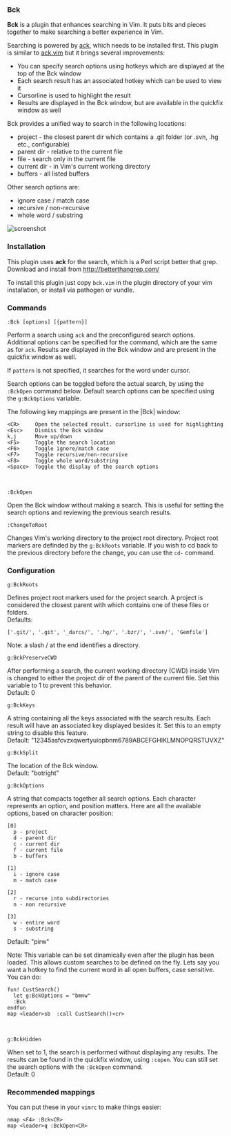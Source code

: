 ### Bck

**Bck** is a plugin that enhances searching in Vim. It puts bits and pieces 
together to make searching a better experience in Vim.

Searching is powered by [ack](http://betterthangrep.com/), which needs to be installed first. This plugin
is similar to [ack.vim](https://github.com/mileszs/ack.vim) but it brings several improvements:

* You can specify search options using hotkeys which are displayed at the top of the Bck window
* Each search result has an associated hotkey which can be used to view it
* Cursorline is used to highlight the result
* Results are displayed in the Bck window, but are available in the quickfix
window as well

Bck provides a unified way to search in the following locations:

* project - the closest parent dir which contains a .git folder (or .svn, .hg etc., configurable)
* parent dir - relative to the current file
* file - search only in the current file 
* current dir - in Vim's current working directory
* buffers - all listed buffers

Other search options are:

* ignore case / match case
* recursive / non-recursive
* whole word / substring

![screenshot](https://raw.github.com/mihaifm/bck/master/img/bck.png)

### Installation

This plugin uses **ack** for the search, which is a Perl script better that
grep. Download and install from http://betterthangrep.com/

To install this plugin just copy `bck.vim` in the plugin directory
of your vim installation, or install via pathogen or vundle.

### Commands 

    :Bck [options] [{pattern}]                                              

Perform a search using `ack` and the preconfigured search options. 
Additional options can be specified for the command, which are the same as for
`ack`. Results are displayed in the Bck window and are present in the quickfix
window as well.

If `pattern` is not specified, it searches for the word under cursor.

Search options can be toggled before the actual search, by using the `:BckOpen`
command below. Default search options can be specified using the `g:BckOptions`
variable.

The following key mappings are present in the |Bck| window:

    <CR>     Open the selected result. cursorline is used for highlighting
    <Esc>    Dismiss the Bck window
    k,j      Move up/down
    <F5>     Toggle the search location
    <F6>     Toggle ignore/match case
    <F7>     Toggle recursive/non-recursive
    <F8>     Toggle whole word/substring
    <Space>  Toggle the display of the search options
<br>

    :BckOpen

Open the Bck window without making a search. This is useful for setting the
search options and reviewing the previous search results.

    :ChangeToRoot                                                  

Changes Vim's working directory to the project root directory. Project root
markers are definded by the `g:BckRoots` variable.
If you wish to cd back to the previous directory before the change, you can
use the `cd-` command. 

### Configuration

    g:BckRoots

Defines project root markers used for the project search.
A project is considered the closest parent with which contains one of these
files or folders.    
Defaults:

    ['.git/', '.git', '_darcs/', '.hg/', '.bzr/', '.svn/', 'Gemfile']

Note: a slash / at the end identifies a directory.

    g:BckPreserveCWD

After performing a search, the current working directory (CWD) inside Vim is 
changed to either the project dir of the parent of the current file. Set this
variable to 1 to prevent this behavior.    
Default: 0

    g:BckKeys

A string containing all the keys associated with the search results. Each
result will have an associated key displayed besides it. Set this to an
empty string to disable this feature.    
Default: "12345asfcvzxqwertyuiopbnm6789ABCEFGHIKLMNOPQRSTUVXZ"

    g:BckSplit

The location of the Bck window.    
Default: "botright"

    g:BckOptions

A string that compacts together all search options. Each character represents
an option, and position matters. Here are all the available options, based on
character position:

    [0]
      p - project
      d - parent dir
      c - current dir
      f - current file 
      b - buffers

    [1] 
      i - ignore case
      m - match case

    [2] 
      r - recurse into subdirectories
      n - non recursive

    [3]
      w - entire word
      s - substring

Default: "pirw"

Note: This variable can be set dinamically even after the plugin has been
loaded. This allows custom searches to be defined on the fly. Lets say you want
a hotkey to find the current word in all open buffers, case sensitive. You can
do:

    fun! CustSearch()
      let g:BckOptions = "bmnw"
      :Bck
    endfun
    map <leader>sb  :call CustSearch()<cr>
<br>

    g:BckHidden

When set to 1, the search is performed without displaying any results. The 
results can be found in the quickfix window, using `:copen`. You can still set
the search options with the `:BckOpen` command.    
Default: 0

### Recommended mappings 

You can put these in your `vimrc` to make things easier:

    nmap <F4> :Bck<CR>
    map <leader>q :BckOpen<CR>

